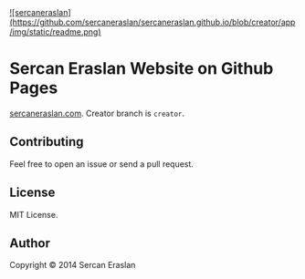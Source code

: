 <a href="http://sercaneraslan.com">
![sercaneraslan](https://github.com/sercaneraslan/sercaneraslan.github.io/blob/creator/app/img/static/readme.png)
</a>

Sercan Eraslan Website on Github Pages
======================================

<a href="http://sercaneraslan.com">sercaneraslan.com</a>. Creator branch is `creator`.

## Contributing
Feel free to open an issue or send a pull request.

## License
MIT License.

## Author
Copyright © 2014 Sercan Eraslan
